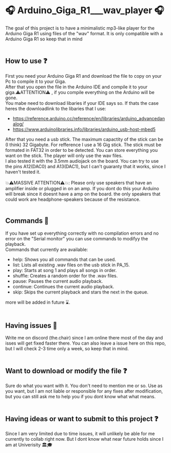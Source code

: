 # 🎧 Arduino_Giga_R1___wav_player 🎧
The goal of this project is to have a minimalistic mp3-like player for the Arduino Giga R1 using files of the "wav" format. It is only compatible with a Arduino Giga R1 so keep that in mind
<br>
<br>
## How to use ❓
First you need your Arduino Giga R1 and download the file to copy on your Pc to compile it to your Giga.<br>
After that you open the file in the Arduino IDE and compile it to your giga.⚠️ATTENTION⚠️ , if you compile everything on the Arduino will be gone. <br>
You mabe need to download libaries if your IDE says so. If thats the case heres the downloadlink to the libaries that I use:
- https://reference.arduino.cc/reference/en/libraries/arduino_advancedanalog/
- https://www.arduinolibraries.info/libraries/arduino_usb-host-mbed5<br>

After that you need a usb stick. The maximum capactity of the stick can be (I think) 32 Gigabyte. For refference I use a 16 Gig stick. The stick must be formated in FAT32 in order to be detected. You can store everything you want on the stick. The player will only use the wav files. <br>
I also tested it with the 3.5mm audiojack on the board. You can try to use the pins A12(DAC0) and A13(DAC1), but I can't guaranty that it works, since I haven't tested it.<br><br>
💥⚠️MASSIVE ATTENTION⚠️💥: Please only use speakers that have an amplifier inside or plugged in on an amp. If you dont do this your Arduino will break since it doesnt have a amp on the board. the only speakers that could work are headphone-speakers because of the resistance.
<br>
<br>
## Commands 🔧
If you have set up everything correctly with no compilation errors and no error on the "Serial monitor" you can use commands to modifyy the playback.<br>
Commands that currently are available:
- help: Shows you all commands that can be used.
- list: Lists all existing .wav files on the usb stick in PA_15.
- play: Starts at song 1 and plays all songs in order.
- shuffle: Creates a random order for the .wav files.
- pause: Pauses the current audio playback.
- continue: Continues the current audio playback.
- skip: Skips the current playback and stars the next in the queue.

more will be added in future ⌛.
<br>
<br>
## Having issues 🚩
Write me on discord (the.chair) since I am online there most of the day and isses will get fixed faster there. You can also leave a issue here on this repo, but I will check 2-3 time only a week, so keep that in mind.
<br>
<br>
## Want to download or modify the file ❓
Sure do what you want with it. You don't need to mention me or so. Use as you want, but I am not liable or responsible for any fixes after modification, but you can still ask me to help you if you dont know what what means.
<br>
<br>
## Having ideas or want to submit to this project ❓
Since I am very limited due to time issues, it will unlikely be able for me currently to collab right now. But I dont know what near future holds since I am at Univerisity 🏛️🎓
